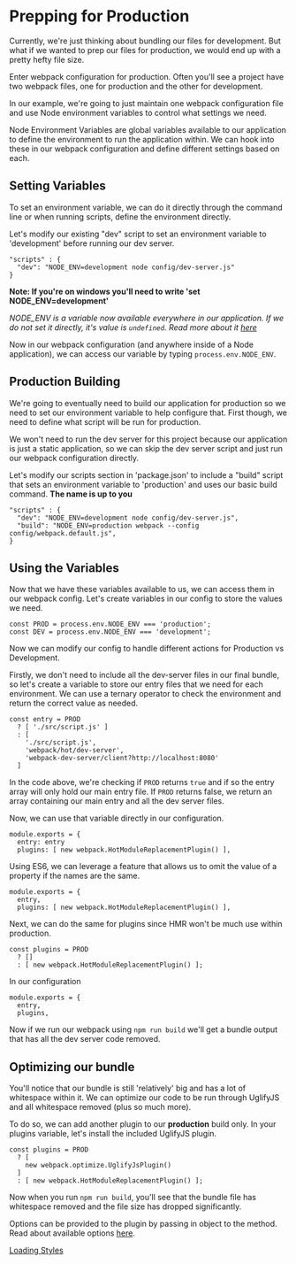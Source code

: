 # Prepping for Production

Currently, we're just thinking about bundling our files for development. But what if we wanted to prep our files for production, we would end up with a pretty hefty file size.

Enter webpack configuration for production. Often you'll see a project have two webpack files, one for production and the other for development.

In our example, we're going to just maintain one webpack configuration file and use Node environment variables to control what settings we need.

Node Environment Variables are global variables available to our application to define the environment to run the application within. We can hook into these in our webpack configuration and define different settings based on each.

## Setting Variables

To set an environment variable, we can do it directly through the command line or when running scripts, define the environment directly.

Let's modify our existing "dev" script to set an environment variable to 'development' before running our dev server.

```
"scripts" : {
  "dev": "NODE_ENV=development node config/dev-server.js"
}
```

**Note: If you're on windows you'll need to write 'set NODE_ENV=development'**

_NODE_ENV is a variable now available everywhere in our application. If we do not set it directly, it's value is `undefined`. Read more about it [here](http://stackoverflow.com/questions/16978256/what-is-node-env-in-express)_

Now in our webpack configuration (and anywhere inside of a Node application), we can access our variable by typing `process.env.NODE_ENV`.

## Production Building

We're going to eventually need to build our application for production so we need to set our environment variable to help configure that. First though, we need to define what script will be run for production.

We won't need to run the dev server for this project because our application is just a static application, so we can skip the dev server script and just run our webpack configuration directly.

Let's modify our scripts section in 'package.json' to include a "build" script that sets an environment variable to 'production' and uses our basic build command.
__The name is up to you__

```
"scripts" : {
  "dev": "NODE_ENV=development node config/dev-server.js",
  "build": "NODE_ENV=production webpack --config config/webpack.default.js",
}
```

## Using the Variables

Now that we have these variables available to us, we can access them in our webpack config. Let's create variables in our config to store the values we need.

```
const PROD = process.env.NODE_ENV === 'production';
const DEV = process.env.NODE_ENV === 'development';
```

Now we can modify our config to handle different actions for Production vs Development.

Firstly, we don't need to include all the dev-server files in our final bundle, so let's create a variable to store our entry files that we need for each environment. We can use a ternary operator to check the environment and return the correct value as needed.

```
const entry = PROD
  ? [ './src/script.js' ]
  : [
    './src/script.js',
    'webpack/hot/dev-server',
    'webpack-dev-server/client?http://localhost:8080'
  ]
```

In the code above, we're checking if `PROD` returns `true` and if so the entry array will only hold our main entry file. If `PROD` returns false, we return an array containing our main entry and all the dev server files.

Now, we can use that variable directly in our configuration.

```
module.exports = {
  entry: entry
  plugins: [ new webpack.HotModuleReplacementPlugin() ],
```

Using ES6, we can leverage a feature that allows us to omit the value of a property if the names are the same.

```
module.exports = {
  entry,
  plugins: [ new webpack.HotModuleReplacementPlugin() ],
```

Next, we can do the same for plugins since HMR won't be much use within production.

```
const plugins = PROD
  ? []
  : [ new webpack.HotModuleReplacementPlugin() ];
```

In our configuration

```
module.exports = {
  entry,
  plugins,
```

Now if we run our webpack using `npm run build` we'll get a bundle output that has all the dev server code removed.

## Optimizing our bundle

You'll notice that our bundle is still 'relatively' big and has a lot of whitespace within it. We can optimize our code to be run through UglifyJS and all whitespace removed (plus so much more).

To do so, we can add another plugin to our **production** build only. In your plugins variable, let's install the included UglifyJS plugin.

```
const plugins = PROD
  ? [
    new webpack.optimize.UglifyJsPlugin()
  ]
  : [ new webpack.HotModuleReplacementPlugin() ];
```

Now when you run `npm run build`, you'll see that the bundle file has whitespace removed and the file size has dropped significantly.

Options can be provided to the plugin by passing in object to the method. Read about available options [here](https://webpack.js.org/plugins/uglifyjs-webpack-plugin/#options).

[Loading Styles](08-loading-styles.md)

